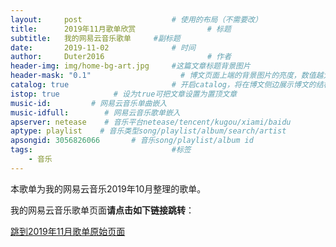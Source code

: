 ```yaml
---
layout:     post   				    # 使用的布局（不需要改）
title:      2019年11月歌单欣赏 				# 标题 
subtitle:   我的网易云音乐歌单     #副标题
date:       2019-11-02 				# 时间
author:     Duter2016 						# 作者
header-img: img/home-bg-art.jpg 	#这篇文章标题背景图片
header-mask: "0.1"                    # 博文页面上端的背景图片的亮度，数值越大越黑暗
catalog: true 						# 开启catalog，将在博文侧边展示博文的结构
istop: true            # 设为true可把文章设置为置顶文章
music-id:         # 网易云音乐单曲嵌入
music-idfull:        # 网易云音乐歌单嵌入
apserver: netease    # 音乐平台netease/tencent/kugou/xiami/baidu
aptype: playlist    # 音乐类型song/playlist/album/search/artist
apsongid: 3056826066       # 音乐song/playlist/album id
tags:								#标签
    - 音乐
---
```


本歌单为我的网易云音乐2019年10月整理的歌单。

我的网易云音乐歌单页面**请点击如下链接跳转**：

[跳到2019年11月歌单原始页面](https://music.163.com/#/playlist?id=3056826066)
